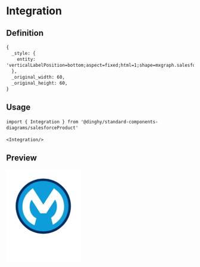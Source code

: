 # Integration

## Definition

```
{
  _style: { 
    entity: 'verticalLabelPosition=bottom;aspect=fixed;html=1;shape=mxgraph.salesforce.integration;',
  },
  _original_width: 60,
  _original_height: 60,
}
```

## Usage

```
import { Integration } from '@dinghy/standard-components-diagrams/salesforceProduct'

<Integration/>
```

## Preview

<img src="./integration.png" width="200"/>
